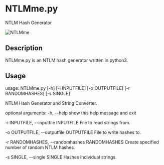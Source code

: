 # NTLMme.py
NTLM Hash Generator

![NTLMme](https://user-images.githubusercontent.com/81824087/113456981-e126e980-93cb-11eb-9354-b3e969e2c766.png)

## Description
NTLMme.py is an NTLM hash generator written in python3.

## Usage
usage: NTLMme.py [-h] [-i INPUTFILE] [-o OUTPUTFILE] [-r RANDOMHASHES]
                 [-s SINGLE]

NTLM Hash Generator and String Converter.

optional arguments:
  -h, --help            show this help message and exit
  
  -i INPUTFILE, --inputfile INPUTFILE
                        File to read strings from.
                        
  -o OUTPUTFILE, --outputfile OUTPUTFILE
                        File to write hashes to.
                        
  -r RANDOMHASHES, --randomhashes RANDOMHASHES
                        Create specified number of random NTLM hashes.
                        
  -s SINGLE, --single SINGLE
                        Hashes individual strings.
